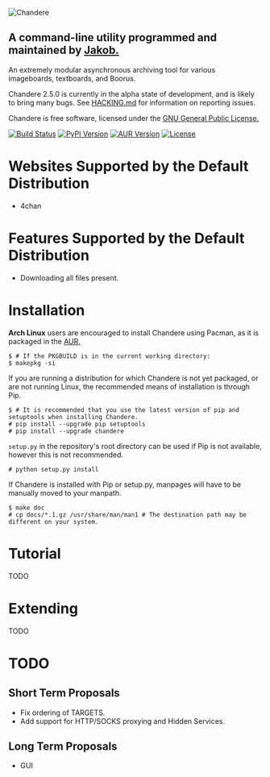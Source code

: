 ![Chandere][img_1]
## A command-line utility programmed and maintained by [Jakob.][1]
An extremely modular asynchronous archiving tool for various imageboards,
textboards, and Boorus.

Chandere 2.5.0 is currently in the alpha state of development, and is likely to
bring many bugs. See [HACKING.md][2] for information on reporting issues.

Chandere is free software, licensed under the [GNU General Public License.][3]

[![Build Status](https://travis-ci.org/TsarFox/chandere.svg?branch=master)](https://travis-ci.org/TsarFox/chandere)  [![PyPI Version](https://img.shields.io/pypi/v/Chandere.svg)](https://pypi.python.org/pypi/Chandere/)  [![AUR Version](https://img.shields.io/aur/version/chandere.svg)](https://aur.archlinux.org/packages/chandere/)  [![License](https://img.shields.io/github/license/tsarfox/chandere.svg)](https://www.gnu.org/licenses/gpl.html)


# Websites Supported by the Default Distribution
* 4chan


# Features Supported by the Default Distribution
* Downloading all files present.


# Installation
**Arch Linux** users are encouraged to install Chandere using Pacman, as it is
packaged in the [AUR.][4]

```
$ # If the PKGBUILD is in the current working directory:
$ makepkg -si
```

If you are running a distribution for which Chandere is not yet packaged, or are
not running Linux, the recommended means of installation is through Pip.

```
$ # It is recommended that you use the latest version of pip and setuptools when installing Chandere.
# pip install --upgrade pip setuptools
# pip install --upgrade chandere
```

`setup.py` in the repository's root directory can be used if Pip is not
available, however this is not recommended.

```
# python setup.py install
```

If Chandere is installed with Pip or setup.py, manpages will have to be manually
moved to your manpath.

```
$ make doc
# cp docs/*.1.gz /usr/share/man/man1 # The destination path may be different on your system.
```


# Tutorial

TODO


# Extending

TODO


# TODO

## Short Term Proposals
* Fix ordering of TARGETS.
* Add support for HTTP/SOCKS proxying and Hidden Services.

## Long Term Proposals
* GUI

[1]: http://jakob.space/
[2]: https://github.com/TsarFox/chandere/blob/master/HACKING.md
[3]: http://gnu.org/licenses/gpl.html
[4]: https://aur.archlinux.org/packages/chandere/

[img_1]: https://raw.githubusercontent.com/TsarFox/chandere/master/chandere_logo.png
